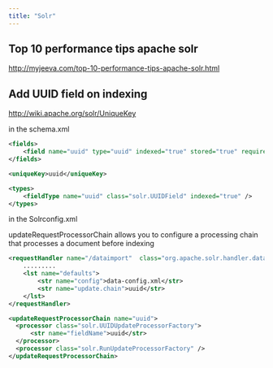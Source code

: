 ```yaml
---
title: "Solr"
---
```



## Top 10 performance tips apache solr ##

http://myjeeva.com/top-10-performance-tips-apache-solr.html


## Add UUID field on indexing ##
http://wiki.apache.org/solr/UniqueKey

in the schema.xml
```xml
<fields>
    <field name="uuid" type="uuid" indexed="true" stored="true" required="true" />
</fields>

<uniqueKey>uuid</uniqueKey>

<types>
    <fieldType name="uuid" class="solr.UUIDField" indexed="true" />
</types>
```

in the Solrconfig.xml

updateRequestProcessorChain allows you to configure a processing chain that processes a document before indexing
```xml
<requestHandler name="/dataimport"  class="org.apache.solr.handler.dataimport.DataImportHandler">  
    .........
    <lst name="defaults">
        <str name="config">data-config.xml</str>
        <str name="update.chain">uuid</str>
    </lst>
</requestHandler>

<updateRequestProcessorChain name="uuid">
  <processor class="solr.UUIDUpdateProcessorFactory">
      <str name="fieldName">uuid</str>
  </processor>
  <processor class="solr.RunUpdateProcessorFactory" />
</updateRequestProcessorChain>
```